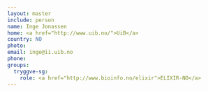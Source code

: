 ```yaml
---
layout: master
include: person
name: Inge Jonassen
home: <a href="http://www.uib.no/">UiB</a>
country: NO
photo:
email: inge@ii.uib.no
phone:
groups:
  tryggve-sg:
    role: <a href="http://www.bioinfo.no/elixir">ELIXIR-NO</a>
---
```

